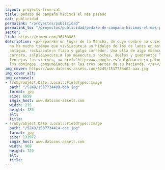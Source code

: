 ```yaml
---
layout: projects-from-cat
title: pedazo de campaña hicimos el mes pasado
cat: publicidad
permalink: "/proyectos/publicidad"
permalink_to: "/proyectos/publicidad/pedazo-de-campana-hicimos-el-mes-pasado"
sector: ''
link: https://vimeo.com/96130063
description: <p><span>En un lugar de la Mancha, de cuyo nombre no quiero acordarme,
  no ha mucho tiempo que viv&iacute;a un hidalgo de los de lanza en astillero, adarga
  antigua, roc&iacute;n flaco y galgo corredor. Una olla de algo m&aacute;s vaca que
  carnero, salpic&oacute;n las m&aacute;s noches, duelos y quebrantos los s&aacute;bados,
  lentejas los viernes, <a href="http:www.google.es">alg&uacute;n palomino de a&ntilde;adidura
  los domingos, consum&iacute;an las tres partes de su hacienda. </a></span></p>
img_cover: https://www.datocms-assets.com/5249/1537734402-aaa.jpg
img_cover_alt: 
img_carousel:
- !ruby/object:Dato::Local::FieldType::Image
  path: "/5249/1537734408-bbb.jpg"
  format: jpg
  size: 6659
  imgix_host: www.datocms-assets.com
  width: 275
  height: 183
  alt: 
  title: 
- !ruby/object:Dato::Local::FieldType::Image
  path: "/5249/1537734414-ccc.jpg"
  format: jpg
  size: 132972
  imgix_host: www.datocms-assets.com
  width: 969
  height: 729
  alt: 
  title: 
---
```


